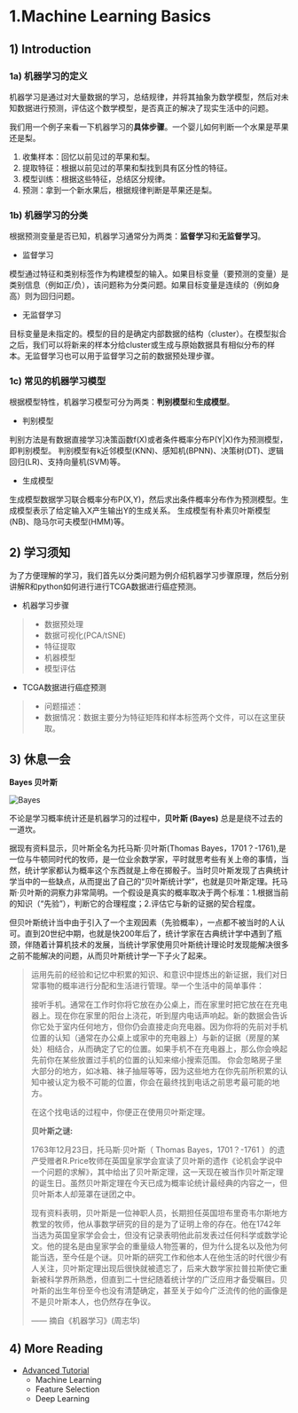 # 1.Machine Learning Basics

## 1\) Introduction

### 1a\) 机器学习的定义

机器学习是通过对大量数据的学习，总结规律，并将其抽象为数学模型，然后对未知数据进行预测，评估这个数学模型，是否真正的解决了现实生活中的问题。

我们用一个例子来看一下机器学习的**具体步骤**。一个婴儿如何判断一个水果是苹果还是梨。
1. 收集样本：回忆以前见过的苹果和梨。
2. 提取特征：根据以前见过的苹果和梨找到具有区分性的特征。
3. 模型训练：根据这些特征，总结区分规律。
4. 预测：拿到一个新水果后，根据规律判断是苹果还是梨。

### 1b\) 机器学习的分类

根据预测变量是否已知，机器学习通常分为两类：**监督学习**和**无监督学习**。

* 监督学习

模型通过特征和类别标签作为构建模型的输入。如果目标变量（要预测的变量）是类别信息（例如正/负），该问题称为分类问题。如果目标变量是连续的（例如身高）则为回归问题。

* 无监督学习

目标变量是未指定的。模型的目的是确定内部数据的结构（cluster）。在模型拟合之后，我们可以将新来的样本分给cluster或生成与原始数据具有相似分布的样本。无监督学习也可以用于监督学习之前的数据预处理步骤。

### 1c\) 常见的机器学习模型

根据模型特性，机器学习模型可分为两类：**判别模型**和**生成模型**。

* 判别模型

判别方法是有数据直接学习决策函数f(X)或者条件概率分布P(Y|X)作为预测模型，即判别模型。
判别模型有k近邻模型(KNN)、感知机(BPNN)、决策树(DT)、逻辑回归(LR)、支持向量机(SVM)等。

* 生成模型

生成模型数据学习联合概率分布P(X,Y)，然后求出条件概率分布作为预测模型。生成模型表示了给定输入X产生输出Y的生成关系。
生成模型有朴素贝叶斯模型(NB)、隐马尔可夫模型(HMM)等。


## 2\) 学习须知

为了方便理解的学习，我们首先以分类问题为例介绍机器学习步骤原理，然后分别讲解R和python如何进行进行TCGA数据进行癌症预测。

* 机器学习步骤
> * 数据预处理
> * 数据可视化(PCA/tSNE)
> * 特征提取
> * 机器模型
> * 模型评估

* TCGA数据进行癌症预测
> * 问题描述：
> * 数据情况：数据主要分为特征矩阵和样本标签两个文件，可以在这里获取。


## 3\) 休息一会

**Bayes 贝叶斯**

![Bayes](../../.gitbook/assets/bayes.png)

不论是学习概率统计还是机器学习的过程中，**贝叶斯 \(Bayes\)** 总是是绕不过去的一道坎。

据现有资料显示，贝叶斯全名为托马斯·贝叶斯\(Thomas Bayes，1701？-1761\),是一位与牛顿同时代的牧师，是一位业余数学家，平时就思考些有关上帝的事情，当然，统计学家都认为概率这个东西就是上帝在掷骰子。当时贝叶斯发现了古典统计学当中的一些缺点，从而提出了自己的“贝叶斯统计学”，也就是贝叶斯定理。托马斯·贝叶斯的洞察力非常简明。一个假设是真实的概率取决于两个标准：1.根据当前的知识（“先验”），判断它的合理程度；2.评估它与新的证据的契合程度。

但贝叶斯统计当中由于引入了一个主观因素（先验概率），一点都不被当时的人认可。直到20世纪中期，也就是快200年后了，统计学家在古典统计学中遇到了瓶颈，伴随着计算机技术的发展，当统计学家使用贝叶斯统计理论时发现能解决很多之前不能解决的问题，从而贝叶斯统计学一下子火了起来。

> 运用先前的经验和记忆中积累的知识、和意识中提炼出的新证据，我们对日常事物的概率进行分配和生活进行管理。举一个生活中的简单事件：
>
> 接听手机。通常在工作时你将它放在办公桌上，而在家里时把它放在在充电器上。现在你在家里的阳台上浇花，听到屋内电话声响起。新的数据会告诉你它处于室内任何地方，但你仍会直接走向充电器。因为你将的先前对手机位置的认知（通常在办公桌上或家中的充电器上）与新的证据（房屋的某处）相结合，从而确定了它的位置。如果手机不在充电器上，那么你会唤起先前你在某些放置过手机的位置的认知来缩小搜索范围。 你会忽略房子里大部分的地方，如冰箱、袜子抽屉等等，因为这些地方在你先前所积累的认知中被认定为极不可能的位置，你会在最终找到电话之前思考最可能的地方。
>
> 在这个找电话的过程中，你便正在使用贝叶斯定理。
>
> **贝叶斯之谜:**
>
> 1763年12月23日，托马斯·贝叶斯（ Thomas Bayes，1701？-1761 ）的遗产受赠者R.Price牧师在英国皇家学会宣读了贝叶斯的遗作《论机会学说中一个问题的求解》，其中给出了贝叶斯定理，这一天现在被当作贝叶斯定理的诞生日。虽然贝叶斯定理在今天已成为概率论统计最经典的内容之一，但贝叶斯本人却笼罩在谜团之中。
>
> 现有资料表明，贝叶斯是一位神职人员，长期担任英国坦布里奇韦尔斯地方教堂的牧师，他从事数学研究的目的是为了证明上帝的存在。他在1742年当选为英国皇家学会会士，但没有记录表明他此前发表过任何科学或数学论文。他的提名是由皇家学会的重量级人物签署的，但为什么提名以及他为何能当选，至今任是个谜。贝叶斯的研究工作和他本人在他生活的时代很少有人关注，贝叶斯定理出现后很快就被遗忘了，后来大数学家拉普拉斯使它重新被科学界所熟悉，但直到二十世纪随着统计学的广泛应用才备受瞩目。贝叶斯的出生年份至今也没有清楚确定，甚至关于如今广泛流传的他的画像是不是贝叶斯本人，也仍然存在争议。
>
> —— 摘自《机器学习》\(周志华\)

## 4\) More Reading

* [Advanced Tutorial](https://lulab1.gitbook.io/training/part-ii.-machine-learning-skills/1.machine-learning-basics)
  * Machine Learning
  * Feature Selection
  * Deep Learning
